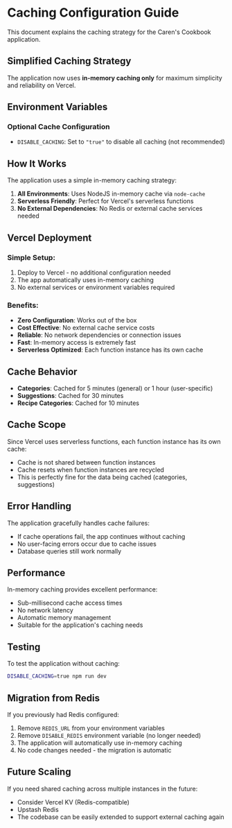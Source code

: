 # Caching Configuration Guide

This document explains the caching strategy for the Caren's Cookbook application.

## Simplified Caching Strategy

The application now uses **in-memory caching only** for maximum simplicity and reliability on Vercel.

## Environment Variables

### Optional Cache Configuration
- `DISABLE_CACHING`: Set to `"true"` to disable all caching (not recommended)

## How It Works

The application uses a simple in-memory caching strategy:

1. **All Environments**: Uses NodeJS in-memory cache via `node-cache`
2. **Serverless Friendly**: Perfect for Vercel's serverless functions
3. **No External Dependencies**: No Redis or external cache services needed

## Vercel Deployment

### Simple Setup:
1. Deploy to Vercel - no additional configuration needed
2. The app automatically uses in-memory caching
3. No external services or environment variables required

### Benefits:
- **Zero Configuration**: Works out of the box
- **Cost Effective**: No external cache service costs
- **Reliable**: No network dependencies or connection issues
- **Fast**: In-memory access is extremely fast
- **Serverless Optimized**: Each function instance has its own cache

## Cache Behavior

- **Categories**: Cached for 5 minutes (general) or 1 hour (user-specific)
- **Suggestions**: Cached for 30 minutes
- **Recipe Categories**: Cached for 10 minutes

## Cache Scope

Since Vercel uses serverless functions, each function instance has its own cache:
- Cache is not shared between function instances
- Cache resets when function instances are recycled
- This is perfectly fine for the data being cached (categories, suggestions)

## Error Handling

The application gracefully handles cache failures:
- If cache operations fail, the app continues without caching
- No user-facing errors occur due to cache issues
- Database queries still work normally

## Performance

In-memory caching provides excellent performance:
- Sub-millisecond cache access times
- No network latency
- Automatic memory management
- Suitable for the application's caching needs

## Testing

To test the application without caching:
```bash
DISABLE_CACHING=true npm run dev
```

## Migration from Redis

If you previously had Redis configured:
1. Remove `REDIS_URL` from your environment variables
2. Remove `DISABLE_REDIS` environment variable (no longer needed)
3. The application will automatically use in-memory caching
4. No code changes needed - the migration is automatic

## Future Scaling

If you need shared caching across multiple instances in the future:
- Consider Vercel KV (Redis-compatible)
- Upstash Redis
- The codebase can be easily extended to support external caching again 